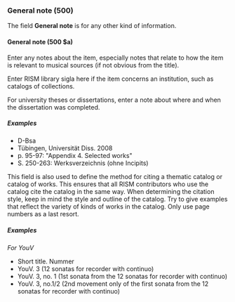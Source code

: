 ### General note (500)

The field **General note** is for any other kind of information.  

#### General note (500 $a)

Enter any notes about the item, especially notes that relate to how the item is relevant to musical sources (if not obvious from the title).

Enter RISM library sigla here if the item concerns an institution, such as catalogs of collections.

For university theses or dissertations, enter a note about where and when the dissertation was completed.

##### Examples

- D-Bsa
- Tübingen, Universität Diss. 2008
- p. 95-97: "Appendix 4. Selected works"
- S. 250-263: Werksverzeichnis (ohne Incipits)

This field is also used to define the method for citing a thematic catalog or catalog of works. This ensures that all RISM contributors who use the catalog cite the catalog in the same way. When determining the citation style, keep in mind the style and outline of the catalog. Try to give examples that reflect the variety of kinds of works in the catalog. Only use page numbers as a last resort.

##### Examples  
_For YouV_
- Short title. Nummer
- YouV. 3 (12 sonatas for recorder with continuo)  
- YouV. 3, no. 1 (1st sonata from the 12 sonatas for recorder with continuo)  
- YouV. 3, no.1/2 (2nd movement only of the first sonata from the 12 sonatas for recorder with continuo)
